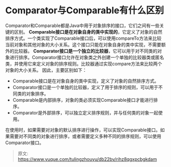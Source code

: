 # Comparator与Comparable有什么区别

Comparator和Comparable都是Java中用于对象排序的接口，它们之间有一些关键的区别。
**Comparable接口是在对象自身的类中实现的**，它定义了对象的自然排序方式。一个类实现了Comparable接口后，可以使用compareTo方法来比较当前对象和其他对象的大小关系。这个接口只能在对象自身的类中实现，不需要额外的比较器。
**Comparator接口是一个独立的比较器**，它可以用于对不同类的对象进行排序。Comparator接口允许在对象类之外创建一个单独的比较器类或匿名类，并使用它来定义对象的排序规则。比较器通过实现compare方法来比较两个对象的大小关系。
因此，主要区别如下：

- Comparable接口是在对象自身的类中实现，定义了对象的自然排序方式。
- Comparator接口是一个单独的比较器，定义了用于排序的规则，可以用于不同类的对象排序。
- Comparable是内部排序，对象的类必须实现Comparable接口才能进行排序。
- Comparator是外部排序，可以独立定义排序规则，并与任何类的对象一起使用。

在使用时，如果需要对对象的默认排序进行操作，可以实现Comparable接口。如果需要对不同类的对象进行排序，或者需要定义多种不同的排序规则，可以使用Comparator接口。


> 原文: <https://www.yuque.com/tulingzhouyu/db22bv/rihz8qgxpcbgkdam>